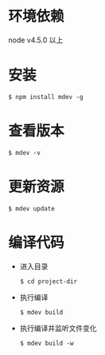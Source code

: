 # 环境依赖

node v4.5.0 以上

# 安装

```
$ npm install mdev -g
```

# 查看版本

```
$ mdev -v
```

# 更新资源

```
$ mdev update
```

# 编译代码

- 进入目录
    ```
    $ cd project-dir
    ```
- 执行编译
    ```
    $ mdev build
    ```
- 执行编译并监听文件变化
    ```
    $ mdev build -w
    ```

